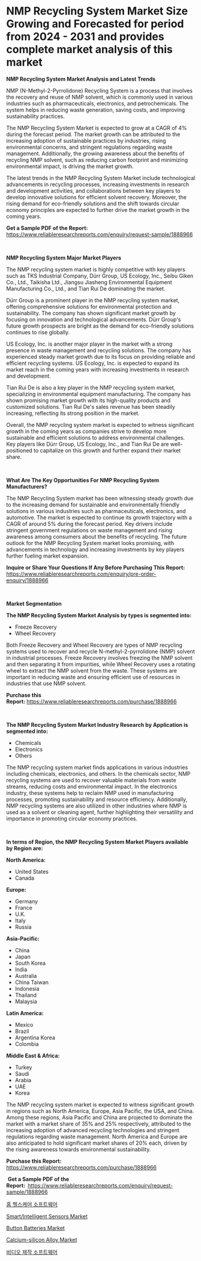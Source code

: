 <p><h1>NMP Recycling System Market Size Growing and Forecasted for period from 2024 - 2031 and provides complete market analysis of this market</h1></p><p><strong>NMP Recycling System Market Analysis and Latest Trends</strong></p>
<p><p>NMP (N-Methyl-2-Pyrrolidone) Recycling System is a process that involves the recovery and reuse of NMP solvent, which is commonly used in various industries such as pharmaceuticals, electronics, and petrochemicals. The system helps in reducing waste generation, saving costs, and improving sustainability practices.</p><p>The NMP Recycling System Market is expected to grow at a CAGR of 4% during the forecast period. The market growth can be attributed to the increasing adoption of sustainable practices by industries, rising environmental concerns, and stringent regulations regarding waste management. Additionally, the growing awareness about the benefits of recycling NMP solvent, such as reducing carbon footprint and minimizing environmental impact, is driving the market growth.</p><p>The latest trends in the NMP Recycling System Market include technological advancements in recycling processes, increasing investments in research and development activities, and collaborations between key players to develop innovative solutions for efficient solvent recovery. Moreover, the rising demand for eco-friendly solutions and the shift towards circular economy principles are expected to further drive the market growth in the coming years.</p></p>
<p><strong>Get a Sample PDF of the Report:&nbsp;</strong> <a href="https://www.reliableresearchreports.com/enquiry/request-sample/1888966">https://www.reliableresearchreports.com/enquiry/request-sample/1888966</a></p>
<p>&nbsp;</p>
<p><strong>NMP Recycling System Major Market Players</strong></p>
<p><p>The NMP recycling system market is highly competitive with key players such as TKS Industrial Company, Dürr Group, US Ecology, Inc., Seibu Giken Co., Ltd., Taikisha Ltd., Jiangsu Jiasheng Environmental Equipment Manufacturing Co., Ltd., and Tian Rui De dominating the market.</p><p>Dürr Group is a prominent player in the NMP recycling system market, offering comprehensive solutions for environmental protection and sustainability. The company has shown significant market growth by focusing on innovation and technological advancements. Dürr Group's future growth prospects are bright as the demand for eco-friendly solutions continues to rise globally.</p><p>US Ecology, Inc. is another major player in the market with a strong presence in waste management and recycling solutions. The company has experienced steady market growth due to its focus on providing reliable and efficient recycling systems. US Ecology, Inc. is expected to expand its market reach in the coming years with increasing investments in research and development.</p><p>Tian Rui De is also a key player in the NMP recycling system market, specializing in environmental equipment manufacturing. The company has shown promising market growth with its high-quality products and customized solutions. Tian Rui De's sales revenue has been steadily increasing, reflecting its strong position in the market.</p><p>Overall, the NMP recycling system market is expected to witness significant growth in the coming years as companies strive to develop more sustainable and efficient solutions to address environmental challenges. Key players like Dürr Group, US Ecology, Inc., and Tian Rui De are well-positioned to capitalize on this growth and further expand their market share.</p></p>
<p>&nbsp;</p>
<p><strong>What Are The Key Opportunities For NMP Recycling System Manufacturers?</strong></p>
<p><p>The NMP Recycling System market has been witnessing steady growth due to the increasing demand for sustainable and environmentally friendly solutions in various industries such as pharmaceuticals, electronics, and automotive. The market is expected to continue its growth trajectory with a CAGR of around 5% during the forecast period. Key drivers include stringent government regulations on waste management and rising awareness among consumers about the benefits of recycling. The future outlook for the NMP Recycling System market looks promising, with advancements in technology and increasing investments by key players further fueling market expansion.</p></p>
<p><strong>Inquire or Share Your Questions If Any Before Purchasing This Report:</strong> <a href="https://www.reliableresearchreports.com/enquiry/pre-order-enquiry/1888966">https://www.reliableresearchreports.com/enquiry/pre-order-enquiry/1888966</a></p>
<p>&nbsp;</p>
<p><strong>Market Segmentation</strong></p>
<p><strong>The NMP Recycling System Market Analysis by types is segmented into:</strong></p>
<p><ul><li>Freeze Recovery</li><li>Wheel Recovery</li></ul></p>
<p><p>Both Freeze Recovery and Wheel Recovery are types of NMP recycling systems used to recover and recycle N-methyl-2-pyrrolidone (NMP) solvent in industrial processes. Freeze Recovery involves freezing the NMP solvent and then separating it from impurities, while Wheel Recovery uses a rotating wheel to extract the NMP solvent from the waste. These systems are important in reducing waste and ensuring efficient use of resources in industries that use NMP solvent.</p></p>
<p><strong>Purchase this Report:&nbsp;</strong><a href="https://www.reliableresearchreports.com/purchase/1888966">https://www.reliableresearchreports.com/purchase/1888966</a></p>
<p>&nbsp;</p>
<p><strong>The NMP Recycling System Market Industry Research by Application is segmented into:</strong></p>
<p><ul><li>Chemicals</li><li>Electronics</li><li>Others</li></ul></p>
<p><p>The NMP recycling system market finds applications in various industries including chemicals, electronics, and others. In the chemicals sector, NMP recycling systems are used to recover valuable materials from waste streams, reducing costs and environmental impact. In the electronics industry, these systems help to reclaim NMP used in manufacturing processes, promoting sustainability and resource efficiency. Additionally, NMP recycling systems are also utilized in other industries where NMP is used as a solvent or cleaning agent, further highlighting their versatility and importance in promoting circular economy practices.</p></p>
<p>&nbsp;</p>
<p><strong>In terms of Region, the NMP Recycling System Market Players available by Region are:</strong></p>
<p>
    <p> <strong> North America: </strong>
        <ul>
            <li>United States</li>
            <li>Canada</li>
        </ul>
        </p> 
    <p> <strong> Europe: </strong>
        <ul>
            <li>Germany</li>
            <li>France</li>
            <li>U.K.</li>
            <li>Italy</li>
            <li>Russia</li>
        </ul>
        </p> 
    <p> <strong> Asia-Pacific: </strong>
        <ul>
            <li>China</li>
            <li>Japan</li>
            <li>South Korea</li>
            <li>India</li>
            <li>Australia</li>
            <li>China Taiwan</li>
            <li>Indonesia</li>
            <li>Thailand</li>
            <li>Malaysia</li>
        </ul>
        </p> 
    <p> <strong> Latin America: </strong>
        <ul>
            <li>Mexico</li>
            <li>Brazil</li>
            <li>Argentina Korea</li>
            <li>Colombia</li>
        </ul>
        </p> 
    <p> <strong> Middle East & Africa: </strong>
        <ul>
            <li>Turkey</li>
            <li>Saudi</li>
            <li>Arabia</li>
            <li>UAE</li>
            <li>Korea</li>
        </ul>
    </p>
    </p>
<p><p>The NMP recycling system market is expected to witness significant growth in regions such as North America, Europe, Asia Pacific, the USA, and China. Among these regions, Asia Pacific and China are projected to dominate the market with a market share of 35% and 25% respectively, attributed to the increasing adoption of advanced recycling technologies and stringent regulations regarding waste management. North America and Europe are also anticipated to hold significant market shares of 20% each, driven by the rising awareness towards environmental sustainability.</p></p>
<p><strong>Purchase this Report: </strong><a href="https://www.reliableresearchreports.com/purchase/1888966">https://www.reliableresearchreports.com/purchase/1888966</a></p>
<p>&nbsp;<strong>Get a Sample PDF of the Report:&nbsp;&nbsp;</strong><a href="https://www.reliableresearchreports.com/enquiry/request-sample/1888966">https://www.reliableresearchreports.com/enquiry/request-sample/1888966</a></p>
<p><strong></strong></p>
<p><p><a href="https://github.com/vs019sa3m8x/Market-Research-Report-List-1/blob/main/7226662184223.md">홈 헬스케어 소프트웨어</a></p><p><a href="https://view.publitas.com/reportprime-1/smart-intelligent-sensors-market-research-report-the-key-to-successful-business-strategy-forecasted-for-period-from-2024-2031/">Smart/Intelligent Sensors Market</a></p><p><a href="https://view.publitas.com/reportprime-1/button-batteries-market-research-report-provides-thorough-industry-overview-which-offers-an-in-depth-analysis-of-product-trends-and-new-market-divisions/">Button Batteries Market</a></p><p><a href="https://zircon-bluebell-299.notion.site/Calcium-silicon-Alloy-Market-Size-Evaluating-its-Market-Trends-Growth-and-Projections-2024-2031-0319d5a282314773a76d88a959adecb9">Calcium-silicon Alloy Market</a></p><p><a href="https://github.com/lzrvbyqzftro57/Market-Research-Report-List-1/blob/main/6773925184222.md">비디오 제작 소프트웨어</a></p></p>
